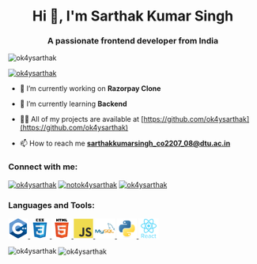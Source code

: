 <h1 align="center">Hi 👋, I'm Sarthak Kumar Singh</h1>
<h3 align="center">A passionate frontend developer from India</h3>

<p align="left"> <img src="https://komarev.com/ghpvc/?username=ok4ysarthak&label=Profile%20views&color=0e75b6&style=flat" alt="ok4ysarthak" /> </p>

<p align="left"> <a href="https://github.com/ryo-ma/github-profile-trophy"><img src="https://github-profile-trophy.vercel.app/?username=ok4ysarthak" alt="ok4ysarthak" /></a> </p>

- 🔭 I’m currently working on **Razorpay Clone**

- 🌱 I’m currently learning **Backend**

- 👨‍💻 All of my projects are available at [https://github.com/ok4ysarthak](https://github.com/ok4ysarthak)

- 📫 How to reach me **sarthakkumarsingh_co2207_08@dtu.ac.in**

<h3 align="left">Connect with me:</h3>
<p align="left">
<a href="https://linkedin.com/in/ok4ysarthak" target="blank"><img align="center" src="https://raw.githubusercontent.com/rahuldkjain/github-profile-readme-generator/master/src/images/icons/Social/linked-in-alt.svg" alt="ok4ysarthak" height="30" width="40" /></a>
<a href="https://instagram.com/notok4ysarthak" target="blank"><img align="center" src="https://raw.githubusercontent.com/rahuldkjain/github-profile-readme-generator/master/src/images/icons/Social/instagram.svg" alt="notok4ysarthak" height="30" width="40" /></a>
<a href="https://www.leetcode.com/ok4ysarthak" target="blank"><img align="center" src="https://raw.githubusercontent.com/rahuldkjain/github-profile-readme-generator/master/src/images/icons/Social/leet-code.svg" alt="ok4ysarthak" height="30" width="40" /></a>
</p>

<h3 align="left">Languages and Tools:</h3>
<p align="left"> <a href="https://www.w3schools.com/cpp/" target="_blank" rel="noreferrer"> <img src="https://raw.githubusercontent.com/devicons/devicon/master/icons/cplusplus/cplusplus-original.svg" alt="cplusplus" width="40" height="40"/> </a> <a href="https://www.w3schools.com/css/" target="_blank" rel="noreferrer"> <img src="https://raw.githubusercontent.com/devicons/devicon/master/icons/css3/css3-original-wordmark.svg" alt="css3" width="40" height="40"/> </a> <a href="https://www.w3.org/html/" target="_blank" rel="noreferrer"> <img src="https://raw.githubusercontent.com/devicons/devicon/master/icons/html5/html5-original-wordmark.svg" alt="html5" width="40" height="40"/> </a> <a href="https://developer.mozilla.org/en-US/docs/Web/JavaScript" target="_blank" rel="noreferrer"> <img src="https://raw.githubusercontent.com/devicons/devicon/master/icons/javascript/javascript-original.svg" alt="javascript" width="40" height="40"/> </a> <a href="https://www.mysql.com/" target="_blank" rel="noreferrer"> <img src="https://raw.githubusercontent.com/devicons/devicon/master/icons/mysql/mysql-original-wordmark.svg" alt="mysql" width="40" height="40"/> </a> <a href="https://www.python.org" target="_blank" rel="noreferrer"> <img src="https://raw.githubusercontent.com/devicons/devicon/master/icons/python/python-original.svg" alt="python" width="40" height="40"/> </a> <a href="https://reactjs.org/" target="_blank" rel="noreferrer"> <img src="https://raw.githubusercontent.com/devicons/devicon/master/icons/react/react-original-wordmark.svg" alt="react" width="40" height="40"/> </a> </p>

<p><img align="left" src="https://github-readme-stats.vercel.app/api/top-langs?username=ok4ysarthak&show_icons=true&locale=en&layout=compact" alt="ok4ysarthak" /></p>

<p>&nbsp;<img align="center" src="https://github-readme-stats.vercel.app/api?username=ok4ysarthak&show_icons=true&locale=en" alt="ok4ysarthak" /></p>
